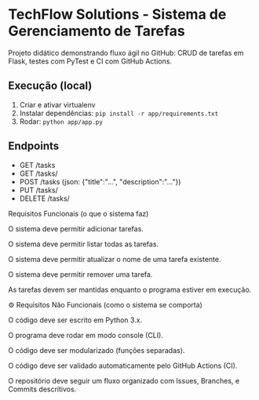 # TechFlow Solutions - Sistema de Gerenciamento de Tarefas

Projeto didático demonstrando fluxo ágil no GitHub: CRUD de tarefas em Flask, testes com PyTest e CI com GitHub Actions.

## Execução (local)
1. Criar e ativar virtualenv
2. Instalar dependências: `pip install -r app/requirements.txt`
3. Rodar: `python app/app.py`

## Endpoints
- GET /tasks
- GET /tasks/<id>
- POST /tasks  (json: {"title":"...", "description":"..."})
- PUT /tasks/<id>
- DELETE /tasks/<id>


Requisitos Funcionais (o que o sistema faz)

O sistema deve permitir adicionar tarefas.

O sistema deve permitir listar todas as tarefas.

O sistema deve permitir atualizar o nome de uma tarefa existente.

O sistema deve permitir remover uma tarefa.

As tarefas devem ser mantidas enquanto o programa estiver em execução.

⚙️ Requisitos Não Funcionais (como o sistema se comporta)

O código deve ser escrito em Python 3.x.

O programa deve rodar em modo console (CLI).

O código deve ser modularizado (funções separadas).

O código deve ser validado automaticamente pelo GitHub Actions (CI).

O repositório deve seguir um fluxo organizado com Issues, Branches, e Commits descritivos.